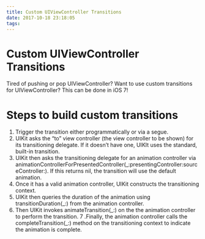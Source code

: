 ```yaml
---
title: Custom UIViewController Transitions
date: 2017-10-18 23:18:05
tags:
---
```


# Custom UIViewController Transitions
Tired of pushing or pop UIViewController? Want to use custom transitions for UIViewController?
This can be done in iOS 7!
# Steps to build custom transitions
1. Trigger the transition either programmatically or via a segue.
2. UIKit asks the “to” view controller (the view controller to be shown) for its transitioning delegate. If it doesn’t have one, UIKIt uses the standard, built-in transition.
3. UIKit then asks the transitioning delegate for an animation controller via animationControllerForPresentedController(\_:presentingController:sourceController:). If this returns nil, the transition will use the default animation.
4. Once it has a valid animation controller, UIKit constructs the transitioning context.
5. UIKit then queries the duration of the animation using transitionDuration(\_:) from the animation controller.
6. Then UIKit invokes animateTransition(\_:) on the the animation controller to perform the transition.
7 .Finally, the animation controller calls the completeTransition(\_:) method on the transitioning context to indicate the animation is complete.
